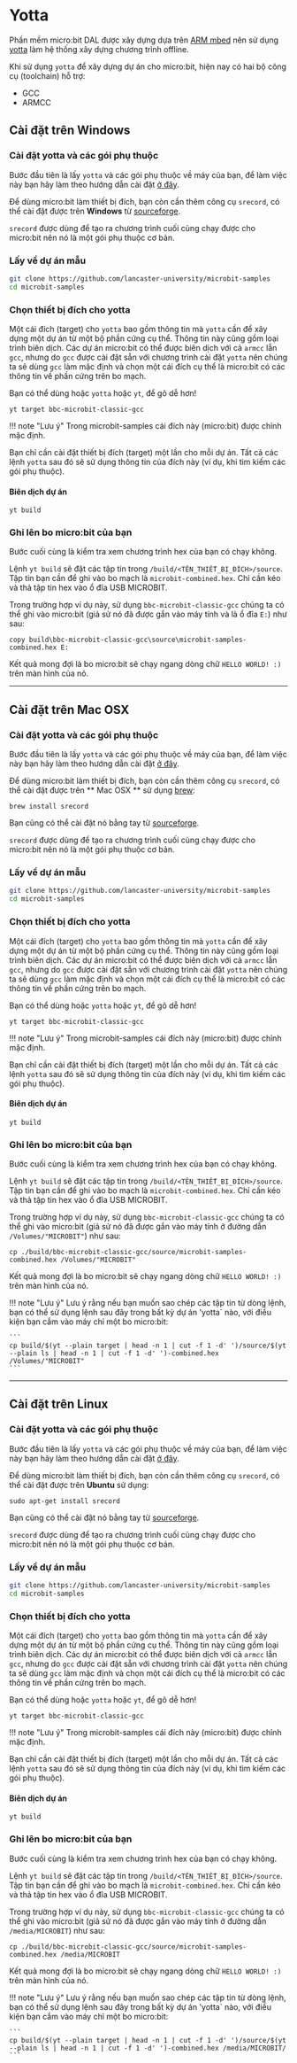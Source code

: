 # Yotta

Phần mềm micro:bit DAL được xây dựng dựa trên [ARM mbed](http://mbed.com) nên sử dụng [yotta](http://yotta.mbed.com) làm hệ thống xây dựng chương trình offline.

Khi sử dụng `yotta` để xây dựng dự án cho micro:bit, hiện nay có hai bộ công cụ (toolchain) hỗ trợ:

* GCC
* ARMCC

## Cài đặt trên Windows

### Cài đặt yotta và các gói phụ thuộc

Bước đầu tiên là lấy `yotta` và các gói phụ thuộc về máy của bạn, để làm việc này bạn hãy làm theo hướng dẫn cài đặt [ở đây](http://docs/yottabuild.org/#installing).

Để dùng micro:bit làm thiết bị đích, bạn còn cần thêm công cụ `srecord`, có thể cài đặt được trên **Windows** từ [sourceforge](http://srecord.sourceforge.net/).

`srecord` được dùng để tạo ra chương trình cuối cùng chạy được cho micro:bit nên nó là một gói phụ thuộc cơ bản.

### Lấy về dự án mẫu

```bash
git clone https://github.com/lancaster-university/microbit-samples
cd microbit-samples
```

### Chọn thiết bị đích cho yotta

Một cái đích (target) cho `yotta` bao gồm thông tin mà `yotta` cần để xây dựng một dự án từ một bộ phần cứng cụ thể. Thông tin này cũng gồm loại trình biên dịch. Các dự án micro:bit có thể được biên dịch với cả `armcc` lẫn `gcc`, nhưng do `gcc` được cài đặt sẵn với chương trình cài đặt `yotta` nên chúng ta sẽ dùng `gcc` làm mặc định và chọn một cái đích cụ thể là micro:bit có các thông tin về phần cứng trên bo mạch.

Bạn có thể dùng hoặc `yotta` hoặc `yt`, để gõ dễ hơn!

```
yt target bbc-microbit-classic-gcc
```

!!! note "Lưu ý"
    Trong microbit-samples cái đích này (micro:bit) được chỉnh mặc định.

Bạn chỉ cần cài đặt thiết bị đích (target) một lần cho mỗi dự án. Tất cả các lệnh `yotta` sau đó sẽ sử dụng thông tin của đích này (ví dụ, khi tìm kiếm các gói phụ thuộc).

#### Biên dịch dự án

```
yt build
```

### Ghi lên bo micro:bit của bạn

Bước cuối cùng là kiểm tra xem chương trình hex của bạn có chạy không.

Lệnh `yt build` sẽ đặt các tập tin trong `/build/<TÊN_THIẾT_BỊ_ĐÍCH>/source`. Tập tin bạn cần để ghi vào bo mạch là `microbit-combined.hex`. Chỉ cần kéo và thả tập tin hex vào ổ đĩa USB MICROBIT.

Trong trường hợp ví dụ này, sử dụng `bbc-microbit-classic-gcc` chúng ta có thể ghi vào micro:bit (giả sử nó đã được gắn vào máy tính và là ổ đĩa `E:`) như sau:

```
copy build\bbc-microbit-classic-gcc\source\microbit-samples-combined.hex E:
```
Kết quả mong đợi là bo micro:bit sẽ chạy ngang dòng chữ `HELLO WORLD! :)` trên màn hình của nó.

____________________

## Cài đặt trên Mac OSX

### Cài đặt yotta và các gói phụ thuộc

Bước đầu tiên là lấy `yotta` và các gói phụ thuộc về máy của bạn, để làm việc này bạn hãy làm theo hướng dẫn cài đặt [ở đây](http://docs/yottabuild.org/#installing).

Để dùng micro:bit làm thiết bị đích, bạn còn cần thêm công cụ `srecord`, có thể cài đặt được trên ** Mac OSX ** sử dụng [brew](http://brew.sh/):

```
brew install srecord
```

Bạn cũng có thể cài đặt nó bằng tay từ [sourceforge](http://srecord.sourceforge.net/).

`srecord` được dùng để tạo ra chương trình cuối cùng chạy được cho micro:bit nên nó là một gói phụ thuộc cơ bản.

### Lấy về dự án mẫu

```bash
git clone https://github.com/lancaster-university/microbit-samples
cd microbit-samples
```

### Chọn thiết bị đích cho yotta

Một cái đích (target) cho `yotta` bao gồm thông tin mà `yotta` cần để xây dựng một dự án từ một bộ phần cứng cụ thể. Thông tin này cũng gồm loại trình biên dịch. Các dự án micro:bit có thể được biên dịch với cả `armcc` lẫn `gcc`, nhưng do `gcc` được cài đặt sẵn với chương trình cài đặt `yotta` nên chúng ta sẽ dùng `gcc` làm mặc định và chọn một cái đích cụ thể là micro:bit có các thông tin về phần cứng trên bo mạch.

Bạn có thể dùng hoặc `yotta` hoặc `yt`, để gõ dễ hơn!

```
yt target bbc-microbit-classic-gcc
```

!!! note "Lưu ý"
    Trong microbit-samples cái đích này (micro:bit) được chỉnh mặc định.

Bạn chỉ cần cài đặt thiết bị đích (target) một lần cho mỗi dự án. Tất cả các lệnh `yotta` sau đó sẽ sử dụng thông tin của đích này (ví dụ, khi tìm kiếm các gói phụ thuộc).

#### Biên dịch dự án

```
yt build
```

### Ghi lên bo micro:bit của bạn

Bước cuối cùng là kiểm tra xem chương trình hex của bạn có chạy không.

Lệnh `yt build` sẽ đặt các tập tin trong `/build/<TÊN_THIẾT_BỊ_ĐÍCH>/source`. Tập tin bạn cần để ghi vào bo mạch là `microbit-combined.hex`. Chỉ cần kéo và thả tập tin hex vào ổ đĩa USB MICROBIT.

Trong trường hợp ví dụ này, sử dụng `bbc-microbit-classic-gcc` chúng ta có thể ghi vào micro:bit (giả sử nó đã được gắn vào máy tính ở đường dẫn `/Volumes/"MICROBIT"`) như sau:

```
cp ./build/bbc-microbit-classic-gcc/source/microbit-samples-combined.hex /Volumes/"MICROBIT"
```

Kết quả mong đợi là bo micro:bit sẽ chạy ngang dòng chữ `HELLO WORLD! :)` trên màn hình của nó.

!!! note "Lưu ý"
    Lưu ý rằng nếu bạn muốn sao chép các tập tin từ dòng lệnh, bạn có thể sử dụng lệnh sau đây trong bất kỳ dự án 'yotta` nào, với điều kiện bạn cắm vào máy chỉ một bo micro:bit:

    ```
    cp build/$(yt --plain target | head -n 1 | cut -f 1 -d' ')/source/$(yt --plain ls | head -n 1 | cut -f 1 -d' ')-combined.hex  /Volumes/"MICROBIT"
    ```

____________________

## Cài đặt trên Linux

### Cài đặt yotta và các gói phụ thuộc

Bước đầu tiên là lấy `yotta` và các gói phụ thuộc về máy của bạn, để làm việc này bạn hãy làm theo hướng dẫn cài đặt [ở đây](http://docs/yottabuild.org/#installing).

Để dùng micro:bit làm thiết bị đích, bạn còn cần thêm công cụ `srecord`, có thể cài đặt được trên **Ubuntu** sử dụng:

```
sudo apt-get install srecord
```

Bạn cũng có thể cài đặt nó bằng tay từ [sourceforge](http://srecord.sourceforge.net/).

`srecord` được dùng để tạo ra chương trình cuối cùng chạy được cho micro:bit nên nó là một gói phụ thuộc cơ bản.

### Lấy về dự án mẫu

```bash
git clone https://github.com/lancaster-university/microbit-samples
cd microbit-samples
```

### Chọn thiết bị đích cho yotta

Một cái đích (target) cho `yotta` bao gồm thông tin mà `yotta` cần để xây dựng một dự án từ một bộ phần cứng cụ thể. Thông tin này cũng gồm loại trình biên dịch. Các dự án micro:bit có thể được biên dịch với cả `armcc` lẫn `gcc`, nhưng do `gcc` được cài đặt sẵn với chương trình cài đặt `yotta` nên chúng ta sẽ dùng `gcc` làm mặc định và chọn một cái đích cụ thể là micro:bit có các thông tin về phần cứng trên bo mạch.

Bạn có thể dùng hoặc `yotta` hoặc `yt`, để gõ dễ hơn!

```
yt target bbc-microbit-classic-gcc
```

!!! note "Lưu ý"
    Trong microbit-samples cái đích này (micro:bit) được chỉnh mặc định.

Bạn chỉ cần cài đặt thiết bị đích (target) một lần cho mỗi dự án. Tất cả các lệnh `yotta` sau đó sẽ sử dụng thông tin của đích này (ví dụ, khi tìm kiếm các gói phụ thuộc).

#### Biên dịch dự án

```
yt build
```

### Ghi lên bo micro:bit của bạn

Bước cuối cùng là kiểm tra xem chương trình hex của bạn có chạy không.

Lệnh `yt build` sẽ đặt các tập tin trong `/build/<TÊN_THIẾT_BỊ_ĐÍCH>/source`. Tập tin bạn cần để ghi vào bo mạch là `microbit-combined.hex`. Chỉ cần kéo và thả tập tin hex vào ổ đĩa USB MICROBIT.

Trong trường hợp ví dụ này, sử dụng `bbc-microbit-classic-gcc` chúng ta có thể ghi vào micro:bit (giả sử nó đã được gắn vào máy tính ở đường dẫn `/media/MICROBIT`) như sau:

```
cp ./build/bbc-microbit-classic-gcc/source/microbit-samples-combined.hex /media/MICROBIT
```
Kết quả mong đợi là bo micro:bit sẽ chạy ngang dòng chữ `HELLO WORLD! :)` trên màn hình của nó.

!!! note "Lưu ý"
    Lưu ý rằng nếu bạn muốn sao chép các tập tin từ dòng lệnh, bạn có thể sử dụng lệnh sau đây trong bất kỳ dự án 'yotta` nào, với điều kiện bạn cắm vào máy chỉ một bo micro:bit:

    ```
    cp build/$(yt --plain target | head -n 1 | cut -f 1 -d' ')/source/$(yt --plain ls | head -n 1 | cut -f 1 -d' ')-combined.hex /media/MICROBIT/
    ```
